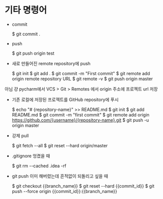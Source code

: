 # 기타 명령어

- commit
    
    
    $ git commit .
    

- push


    $ git push origin test
    

- 새로 만들어진 remote repository에 push


    $ git init
    $ git add .
    $ git commit -m "First commit"
    $ git remote add origin remote repository URL
    $ git remote -v
    $ git push origin master
    
아님 걍 pycharm에서 VCS > Git > Remotes 에서 origin 주소에 프로젝트 url 저장

- 기존 로컬에 저장된 프로젝트를 GitHub repository에 푸시


    $ echo "# {repository-name}" >> README.md
    $ git init
    $ git add README.md
    $ git commit -m "first commit"
    $ git remote add origin https://github.com/{username}/{repository-name}.git
    $ git push -u origin master


- 강제 pull


    $ git fetch --all
    $ git reset --hard origin/master

- .gitignore 엉켰을 때


    $ git rm --cached .idea -rf



- git push 이미 해버렸는데 흔적없이 되돌리고 싶을 때


    $ git checkout {{branch_name}}
    $ git reset --hard {{commit_id}}
    $ git push --force origin {{commit_id}}:{{branch_name}}